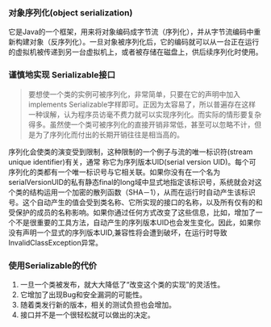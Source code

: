 ### 对象序列化(object serialization)
它是Java的一个框架，用来将对象编码成字节流（序列化），并从字节流编码中重新构建对象（反序列化）。一旦对象被序列化后，它的编码就可以从一台正在运行的虚拟机被传递到另一台虚拟机上，或者被存储在磁盘上，供后续序列化时使用。


### 谨慎地实现 Serializable接口
> 要想使一个类的实例可被序列化，非常简单，只要在它的声明中加入implements Serializable字样即可。正因为太容易了，所以普遍存在这样一种误解，认为程序员访毫不费力就可以实现序列化。而实际的情形要复杂得多。虽然使一个类可被序列化的直接开销非常低，甚至可以忽略不计，但是为了序列化而付出的长期开销往往是相当高的。

序列化会使类的演变受到限制，这种限制的一个例子与流的唯一标识符(stream unique identifier)有关，通常
称它为序列版本UID(serial version UID)。每个可序列化的类都有一个唯一标识号与它相关联。如果你没有在一个名为serialVersionUID的私有静态final的long域中显式地指定该标识号，系统就会对这个类的结构运用一个加密的散列函数（SHA－1），从而在运行时自动产生该标识号。这个自动产生的值会受到类名称、它所实现的接口的名称，以及所有仅有的和受保护的成员的名称影响。如果你通过任何方式改变了这些信息，比如，增加了一个不是很重要的工具方法，自动产生的序列版本UID也会发生变化。因此，如果你没有声明一个显式的序列版本UID,兼容性将会遭到破坏，在运行时导致InvalidClassException异常。


### 使用Serializable的代价
1. 一旦一个类被发布，就大大降低了“改变这个类的实现”的灵活性。
2. 它增加了出现Bug和安全漏洞的可能性。
3. 随着类发行新的版本，相关的测试负担也会增加。
4. 接口并不是一个很轻松就可以做出的决定。